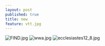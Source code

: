 ```yaml
---
layout: post
published: true
title: new
feature: vtt.jpg
---
```

![FIND.jpg]({{site.baseurl}}/assets/images/posts/FIND.jpg)
![wwa.jpg]({{site.baseurl}}/assets/images/posts/wwa.jpg)
![ecclesiastes12_8.jpg]({{site.baseurl}}/assets/images/posts/ecclesiastes12_8.jpg)

